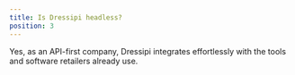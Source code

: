 ```yaml
---
title: Is Dressipi headless?
position: 3
---
```


Yes, as an API-first company, Dressipi integrates effortlessly with the tools and software retailers already use.